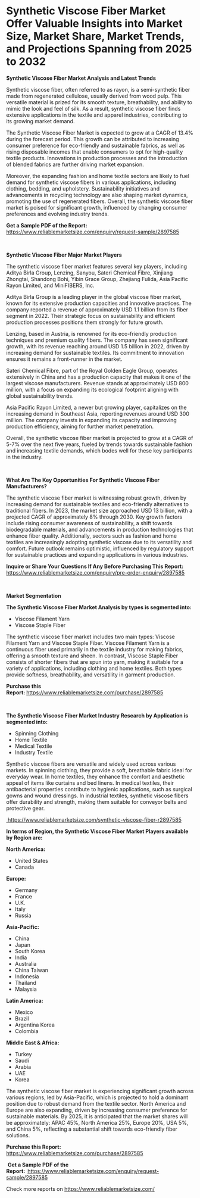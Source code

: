 <p><h1>Synthetic Viscose Fiber Market Offer Valuable Insights into Market Size, Market Share, Market Trends, and Projections Spanning from 2025 to 2032</h1></p><p><strong>Synthetic Viscose Fiber Market Analysis and Latest Trends</strong></p>
<p><p>Synthetic viscose fiber, often referred to as rayon, is a semi-synthetic fiber made from regenerated cellulose, usually derived from wood pulp. This versatile material is prized for its smooth texture, breathability, and ability to mimic the look and feel of silk. As a result, synthetic viscose fiber finds extensive applications in the textile and apparel industries, contributing to its growing market demand.</p><p>The Synthetic Viscose Fiber Market is expected to grow at a CAGR of 13.4% during the forecast period. This growth can be attributed to increasing consumer preference for eco-friendly and sustainable fabrics, as well as rising disposable incomes that enable consumers to opt for high-quality textile products. Innovations in production processes and the introduction of blended fabrics are further driving market expansion.</p><p>Moreover, the expanding fashion and home textile sectors are likely to fuel demand for synthetic viscose fibers in various applications, including clothing, bedding, and upholstery. Sustainability initiatives and advancements in recycling technology are also shaping market dynamics, promoting the use of regenerated fibers. Overall, the synthetic viscose fiber market is poised for significant growth, influenced by changing consumer preferences and evolving industry trends.</p></p>
<p><strong>Get a Sample PDF of the Report:&nbsp;</strong> <a href="https://www.reliablemarketsize.com/enquiry/request-sample/2897585?utm_campaign=1789&utm_medium=2&utm_source=Github&utm_content=ia&utm_term=15032025&utm_id=synthetic-viscose-fiber">https://www.reliablemarketsize.com/enquiry/request-sample/2897585</a></p>
<p>&nbsp;</p>
<p><strong>Synthetic Viscose Fiber Major Market Players</strong></p>
<p><p>The synthetic viscose fiber market features several key players, including Aditya Birla Group, Lenzing, Sanyou, Sateri Chemical Fibre, Xinjiang Zhongtai, Shandong Bohi, Yibin Grace Group, Zhejiang Fulida, Asia Pacific Rayon Limited, and MiniFIBERS, Inc. </p><p>Aditya Birla Group is a leading player in the global viscose fiber market, known for its extensive production capacities and innovative practices. The company reported a revenue of approximately USD 1.1 billion from its fiber segment in 2022. Their strategic focus on sustainability and efficient production processes positions them strongly for future growth.</p><p>Lenzing, based in Austria, is renowned for its eco-friendly production techniques and premium quality fibers. The company has seen significant growth, with its revenue reaching around USD 1.5 billion in 2022, driven by increasing demand for sustainable textiles. Its commitment to innovation ensures it remains a front-runner in the market.</p><p>Sateri Chemical Fibre, part of the Royal Golden Eagle Group, operates extensively in China and has a production capacity that makes it one of the largest viscose manufacturers. Revenue stands at approximately USD 800 million, with a focus on expanding its ecological footprint aligning with global sustainability trends.</p><p>Asia Pacific Rayon Limited, a newer but growing player, capitalizes on the increasing demand in Southeast Asia, reporting revenues around USD 300 million. The company invests in expanding its capacity and improving production efficiency, aiming for further market penetration.</p><p>Overall, the synthetic viscose fiber market is projected to grow at a CAGR of 5-7% over the next five years, fueled by trends towards sustainable fashion and increasing textile demands, which bodes well for these key participants in the industry.</p></p>
<p>&nbsp;</p>
<p><strong>What Are The Key Opportunities For Synthetic Viscose Fiber Manufacturers?</strong></p>
<p><p>The synthetic viscose fiber market is witnessing robust growth, driven by increasing demand for sustainable textiles and eco-friendly alternatives to traditional fibers. In 2023, the market size approached USD 13 billion, with a projected CAGR of approximately 8% through 2030. Key growth factors include rising consumer awareness of sustainability, a shift towards biodegradable materials, and advancements in production technologies that enhance fiber quality. Additionally, sectors such as fashion and home textiles are increasingly adopting synthetic viscose due to its versatility and comfort. Future outlook remains optimistic, influenced by regulatory support for sustainable practices and expanding applications in various industries.</p></p>
<p><strong>Inquire or Share Your Questions If Any Before Purchasing This Report:</strong> <a href="https://www.reliablemarketsize.com/enquiry/pre-order-enquiry/2897585?utm_campaign=1789&utm_medium=2&utm_source=Github&utm_content=ia&utm_term=15032025&utm_id=synthetic-viscose-fiber">https://www.reliablemarketsize.com/enquiry/pre-order-enquiry/2897585</a></p>
<p>&nbsp;</p>
<p><strong>Market Segmentation</strong></p>
<p><strong>The Synthetic Viscose Fiber Market Analysis by types is segmented into:</strong></p>
<p><ul><li>Viscose Filament Yarn</li><li>Viscose Staple Fiber</li></ul></p>
<p><p>The synthetic viscose fiber market includes two main types: Viscose Filament Yarn and Viscose Staple Fiber. Viscose Filament Yarn is a continuous fiber used primarily in the textile industry for making fabrics, offering a smooth texture and sheen. In contrast, Viscose Staple Fiber consists of shorter fibers that are spun into yarn, making it suitable for a variety of applications, including clothing and home textiles. Both types provide softness, breathability, and versatility in garment production.</p></p>
<p><strong>Purchase this Report:&nbsp;</strong><a href="https://www.reliablemarketsize.com/purchase/2897585?utm_campaign=1789&utm_medium=2&utm_source=Github&utm_content=ia&utm_term=15032025&utm_id=synthetic-viscose-fiber">https://www.reliablemarketsize.com/purchase/2897585</a></p>
<p>&nbsp;</p>
<p><strong>The Synthetic Viscose Fiber Market Industry Research by Application is segmented into:</strong></p>
<p><ul><li>Spinning Clothing</li><li>Home Textile</li><li>Medical Textile</li><li>Industry Textile</li></ul></p>
<p><p>Synthetic viscose fibers are versatile and widely used across various markets. In spinning clothing, they provide a soft, breathable fabric ideal for everyday wear. In home textiles, they enhance the comfort and aesthetic appeal of items like curtains and bed linens. In medical textiles, their antibacterial properties contribute to hygienic applications, such as surgical gowns and wound dressings. In industrial textiles, synthetic viscose fibers offer durability and strength, making them suitable for conveyor belts and protective gear.</p></p>
<p><a href="https://www.reliablemarketsize.com/synthetic-viscose-fiber-r2897585?utm_campaign=1789&utm_medium=2&utm_source=Github&utm_content=ia&utm_term=15032025&utm_id=synthetic-viscose-fiber">&nbsp;https://www.reliablemarketsize.com/synthetic-viscose-fiber-r2897585</a></p>
<p><strong>In terms of Region, the Synthetic Viscose Fiber Market Players available by Region are:</strong></p>
<p>
    <p> <strong> North America: </strong>
        <ul>
            <li>United States</li>
            <li>Canada</li>
        </ul>
        </p> 
    <p> <strong> Europe: </strong>
        <ul>
            <li>Germany</li>
            <li>France</li>
            <li>U.K.</li>
            <li>Italy</li>
            <li>Russia</li>
        </ul>
        </p> 
    <p> <strong> Asia-Pacific: </strong>
        <ul>
            <li>China</li>
            <li>Japan</li>
            <li>South Korea</li>
            <li>India</li>
            <li>Australia</li>
            <li>China Taiwan</li>
            <li>Indonesia</li>
            <li>Thailand</li>
            <li>Malaysia</li>
        </ul>
        </p> 
    <p> <strong> Latin America: </strong>
        <ul>
            <li>Mexico</li>
            <li>Brazil</li>
            <li>Argentina Korea</li>
            <li>Colombia</li>
        </ul>
        </p> 
    <p> <strong> Middle East & Africa: </strong>
        <ul>
            <li>Turkey</li>
            <li>Saudi</li>
            <li>Arabia</li>
            <li>UAE</li>
            <li>Korea</li>
        </ul>
    </p>
    </p>
<p><p>The synthetic viscose fiber market is experiencing significant growth across various regions, led by Asia-Pacific, which is projected to hold a dominant position due to robust demand from the textile sector. North America and Europe are also expanding, driven by increasing consumer preference for sustainable materials. By 2025, it is anticipated that the market shares will be approximately: APAC 45%, North America 25%, Europe 20%, USA 5%, and China 5%, reflecting a substantial shift towards eco-friendly fiber solutions.</p></p>
<p><strong>Purchase this Report: </strong><a href="https://www.reliablemarketsize.com/purchase/2897585?utm_campaign=1789&utm_medium=2&utm_source=Github&utm_content=ia&utm_term=15032025&utm_id=synthetic-viscose-fiber">https://www.reliablemarketsize.com/purchase/2897585</a></p>
<p>&nbsp;<strong>Get a Sample PDF of the Report:&nbsp;&nbsp;</strong><a href="https://www.reliablemarketsize.com/enquiry/request-sample/2897585?utm_campaign=1789&utm_medium=2&utm_source=Github&utm_content=ia&utm_term=15032025&utm_id=synthetic-viscose-fiber">https://www.reliablemarketsize.com/enquiry/request-sample/2897585</a></p>
<p><strong></strong></p>
<p>Check more reports on <a href="https://www.reliablemarketsize.com/?utm_campaign=1789&utm_medium=2&utm_source=Github&utm_content=ia&utm_term=15032025&utm_id=synthetic-viscose-fiber">https://www.reliablemarketsize.com/</a></p>